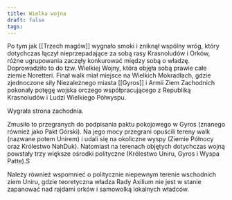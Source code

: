 ```yaml
---
title: Wielka wojna
draft: false
tags:
---
```

Po tym jak [[Trzech magów]] wygnało smoki i zniknął wspólny wróg, który dotychczas łączył nieprzepadające za sobą rasy Krasnoludów i Orków, różne ugrupowania zaczęły konkurować między sobą o władzę. Doprowadziło to do tzw. Wielkiej Wojny, która objęła sobą prawie całe ziemie Noretteri. Finał walk miał miejsce na Wielkich Mokradłach, gdzie zjednoczone siły Niezależnego miasta [[Gyros]] i Armii Ziem Zachodnich pokonały potęgę wojska orczego współpracującego z Republiką Krasnoludów i Ludzi Wielkiego Półwyspu.

Wygrała strona zachodnia.

Zmusiło to przegranych do podpisania paktu pokojowego w Gyros (znanego również jako Pakt Górski). Na jego mocy przegrani opuścili tereny walk (nazwane potem Unirem) i udali się na okoliczne wyspy (Ziemie Północy oraz Królestwo NahDuk). Natomiast na terenach objętych dotychczas wojną powstały trzy większe ośrodki polityczne (Królestwo Uniru, Gyros i Wyspa Patte).S

Należy również wspomnieć o politycznie niepewnym terenie wschodnich ziem Uniru, gdzie teoretyczna władza Rady Axilium nie jest w stanie zapanować nad rajdami orków i samowolką lokalnych władców. 